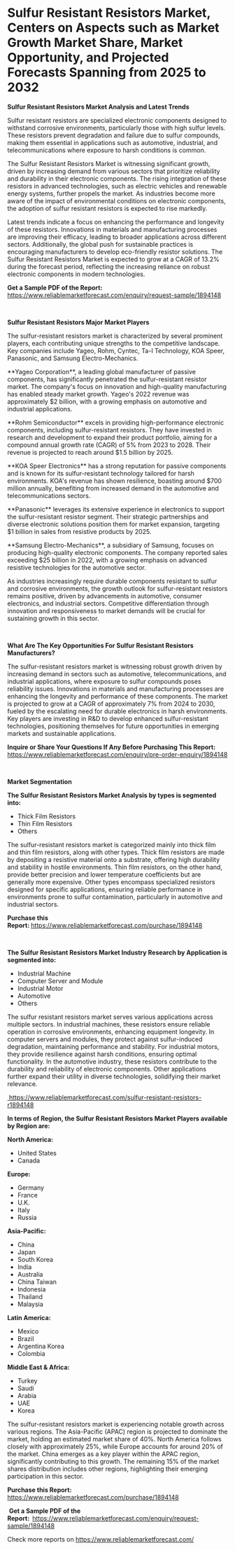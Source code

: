 <p><h1>Sulfur Resistant Resistors Market, Centers on Aspects such as Market Growth Market Share, Market Opportunity, and Projected Forecasts Spanning from 2025 to 2032</h1></p><p><strong>Sulfur Resistant Resistors Market Analysis and Latest Trends</strong></p>
<p><p>Sulfur resistant resistors are specialized electronic components designed to withstand corrosive environments, particularly those with high sulfur levels. These resistors prevent degradation and failure due to sulfur compounds, making them essential in applications such as automotive, industrial, and telecommunications where exposure to harsh conditions is common.</p><p>The Sulfur Resistant Resistors Market is witnessing significant growth, driven by increasing demand from various sectors that prioritize reliability and durability in their electronic components. The rising integration of these resistors in advanced technologies, such as electric vehicles and renewable energy systems, further propels the market. As industries become more aware of the impact of environmental conditions on electronic components, the adoption of sulfur resistant resistors is expected to rise markedly.</p><p>Latest trends indicate a focus on enhancing the performance and longevity of these resistors. Innovations in materials and manufacturing processes are improving their efficacy, leading to broader applications across different sectors. Additionally, the global push for sustainable practices is encouraging manufacturers to develop eco-friendly resistor solutions. The Sulfur Resistant Resistors Market is expected to grow at a CAGR of 13.2% during the forecast period, reflecting the increasing reliance on robust electronic components in modern technologies.</p></p>
<p><strong>Get a Sample PDF of the Report:&nbsp;</strong> <a href="https://www.reliablemarketforecast.com/enquiry/request-sample/1894148?utm_campaign=2321&utm_medium=2&utm_source=Github&utm_content=ia&utm_term=11022025&utm_id=sulfur-resistant-resistors">https://www.reliablemarketforecast.com/enquiry/request-sample/1894148</a></p>
<p>&nbsp;</p>
<p><strong>Sulfur Resistant Resistors Major Market Players</strong></p>
<p><p>The sulfur-resistant resistors market is characterized by several prominent players, each contributing unique strengths to the competitive landscape. Key companies include Yageo, Rohm, Cyntec, Ta-I Technology, KOA Speer, Panasonic, and Samsung Electro-Mechanics.</p><p>**Yageo Corporation**, a leading global manufacturer of passive components, has significantly penetrated the sulfur-resistant resistor market. The company's focus on innovation and high-quality manufacturing has enabled steady market growth. Yageo's 2022 revenue was approximately $2 billion, with a growing emphasis on automotive and industrial applications.</p><p>**Rohm Semiconductor** excels in providing high-performance electronic components, including sulfur-resistant resistors. They have invested in research and development to expand their product portfolio, aiming for a compound annual growth rate (CAGR) of 5% from 2023 to 2028. Their revenue is projected to reach around $1.5 billion by 2025.</p><p>**KOA Speer Electronics** has a strong reputation for passive components and is known for its sulfur-resistant technology tailored for harsh environments. KOA's revenue has shown resilience, boasting around $700 million annually, benefiting from increased demand in the automotive and telecommunications sectors.</p><p>**Panasonic** leverages its extensive experience in electronics to support the sulfur-resistant resistor segment. Their strategic partnerships and diverse electronic solutions position them for market expansion, targeting $1 billion in sales from resistive products by 2025.</p><p>**Samsung Electro-Mechanics**, a subsidiary of Samsung, focuses on producing high-quality electronic components. The company reported sales exceeding $25 billion in 2022, with a growing emphasis on advanced resistive technologies for the automotive sector.</p><p>As industries increasingly require durable components resistant to sulfur and corrosive environments, the growth outlook for sulfur-resistant resistors remains positive, driven by advancements in automotive, consumer electronics, and industrial sectors. Competitive differentiation through innovation and responsiveness to market demands will be crucial for sustaining growth in this sector.</p></p>
<p>&nbsp;</p>
<p><strong>What Are The Key Opportunities For Sulfur Resistant Resistors Manufacturers?</strong></p>
<p><p>The sulfur-resistant resistors market is witnessing robust growth driven by increasing demand in sectors such as automotive, telecommunications, and industrial applications, where exposure to sulfur compounds poses reliability issues. Innovations in materials and manufacturing processes are enhancing the longevity and performance of these components. The market is projected to grow at a CAGR of approximately 7% from 2024 to 2030, fueled by the escalating need for durable electronics in harsh environments. Key players are investing in R&D to develop enhanced sulfur-resistant technologies, positioning themselves for future opportunities in emerging markets and sustainable applications.</p></p>
<p><strong>Inquire or Share Your Questions If Any Before Purchasing This Report:</strong> <a href="https://www.reliablemarketforecast.com/enquiry/pre-order-enquiry/1894148?utm_campaign=2321&utm_medium=2&utm_source=Github&utm_content=ia&utm_term=11022025&utm_id=sulfur-resistant-resistors">https://www.reliablemarketforecast.com/enquiry/pre-order-enquiry/1894148</a></p>
<p>&nbsp;</p>
<p><strong>Market Segmentation</strong></p>
<p><strong>The Sulfur Resistant Resistors Market Analysis by types is segmented into:</strong></p>
<p><ul><li>Thick Film Resistors</li><li>Thin Film Resistors</li><li>Others</li></ul></p>
<p><p>The sulfur-resistant resistors market is categorized mainly into thick film and thin film resistors, along with other types. Thick film resistors are made by depositing a resistive material onto a substrate, offering high durability and stability in hostile environments. Thin film resistors, on the other hand, provide better precision and lower temperature coefficients but are generally more expensive. Other types encompass specialized resistors designed for specific applications, ensuring reliable performance in environments prone to sulfur contamination, particularly in automotive and industrial sectors.</p></p>
<p><strong>Purchase this Report:&nbsp;</strong><a href="https://www.reliablemarketforecast.com/purchase/1894148?utm_campaign=2321&utm_medium=2&utm_source=Github&utm_content=ia&utm_term=11022025&utm_id=sulfur-resistant-resistors">https://www.reliablemarketforecast.com/purchase/1894148</a></p>
<p>&nbsp;</p>
<p><strong>The Sulfur Resistant Resistors Market Industry Research by Application is segmented into:</strong></p>
<p><ul><li>Industrial Machine</li><li>Computer Server and Module</li><li>Industrial Motor</li><li>Automotive</li><li>Others</li></ul></p>
<p><p>The sulfur resistant resistors market serves various applications across multiple sectors. In industrial machines, these resistors ensure reliable operation in corrosive environments, enhancing equipment longevity. In computer servers and modules, they protect against sulfur-induced degradation, maintaining performance and stability. For industrial motors, they provide resilience against harsh conditions, ensuring optimal functionality. In the automotive industry, these resistors contribute to the durability and reliability of electronic components. Other applications further expand their utility in diverse technologies, solidifying their market relevance.</p></p>
<p><a href="https://www.reliablemarketforecast.com/sulfur-resistant-resistors-r1894148?utm_campaign=2321&utm_medium=2&utm_source=Github&utm_content=ia&utm_term=11022025&utm_id=sulfur-resistant-resistors">&nbsp;https://www.reliablemarketforecast.com/sulfur-resistant-resistors-r1894148</a></p>
<p><strong>In terms of Region, the Sulfur Resistant Resistors Market Players available by Region are:</strong></p>
<p>
    <p> <strong> North America: </strong>
        <ul>
            <li>United States</li>
            <li>Canada</li>
        </ul>
        </p> 
    <p> <strong> Europe: </strong>
        <ul>
            <li>Germany</li>
            <li>France</li>
            <li>U.K.</li>
            <li>Italy</li>
            <li>Russia</li>
        </ul>
        </p> 
    <p> <strong> Asia-Pacific: </strong>
        <ul>
            <li>China</li>
            <li>Japan</li>
            <li>South Korea</li>
            <li>India</li>
            <li>Australia</li>
            <li>China Taiwan</li>
            <li>Indonesia</li>
            <li>Thailand</li>
            <li>Malaysia</li>
        </ul>
        </p> 
    <p> <strong> Latin America: </strong>
        <ul>
            <li>Mexico</li>
            <li>Brazil</li>
            <li>Argentina Korea</li>
            <li>Colombia</li>
        </ul>
        </p> 
    <p> <strong> Middle East & Africa: </strong>
        <ul>
            <li>Turkey</li>
            <li>Saudi</li>
            <li>Arabia</li>
            <li>UAE</li>
            <li>Korea</li>
        </ul>
    </p>
    </p>
<p><p>The sulfur-resistant resistors market is experiencing notable growth across various regions. The Asia-Pacific (APAC) region is projected to dominate the market, holding an estimated market share of 40%. North America follows closely with approximately 25%, while Europe accounts for around 20% of the market. China emerges as a key player within the APAC region, significantly contributing to this growth. The remaining 15% of the market shares distribution includes other regions, highlighting their emerging participation in this sector.</p></p>
<p><strong>Purchase this Report: </strong><a href="https://www.reliablemarketforecast.com/purchase/1894148?utm_campaign=2321&utm_medium=2&utm_source=Github&utm_content=ia&utm_term=11022025&utm_id=sulfur-resistant-resistors">https://www.reliablemarketforecast.com/purchase/1894148</a></p>
<p>&nbsp;<strong>Get a Sample PDF of the Report:&nbsp;&nbsp;</strong><a href="https://www.reliablemarketforecast.com/enquiry/request-sample/1894148?utm_campaign=2321&utm_medium=2&utm_source=Github&utm_content=ia&utm_term=11022025&utm_id=sulfur-resistant-resistors">https://www.reliablemarketforecast.com/enquiry/request-sample/1894148</a></p>
<p><strong></strong></p>
<p>Check more reports on <a href="https://www.reliablemarketforecast.com/?utm_campaign=2321&utm_medium=2&utm_source=Github&utm_content=ia&utm_term=11022025&utm_id=sulfur-resistant-resistors">https://www.reliablemarketforecast.com/</a></p>